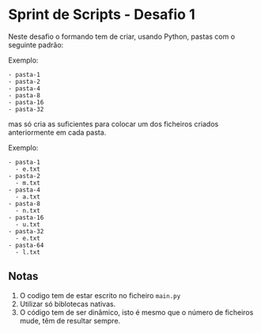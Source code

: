 # Sprint de Scripts - Desafio 1

Neste desafio o formando tem de criar, usando Python, pastas com o seguinte padrão:

Exemplo:
```
- pasta-1
- pasta-2
- pasta-4
- pasta-8
- pasta-16
- pasta-32
```

mas só cria as suficientes para colocar um dos ficheiros criados anteriormente em cada pasta.

Exemplo:

```
- pasta-1
  - e.txt
- pasta-2
  - m.txt
- pasta-4
  - a.txt
- pasta-8
  - n.txt
- pasta-16
  - u.txt
- pasta-32
  - e.txt
- pasta-64
  - l.txt
```

## Notas

1. O codigo tem de estar escrito no ficheiro `main.py`
1. Utilizar só biblotecas nativas.
1. O código tem de ser dinâmico, isto é mesmo que o número de ficheiros mude, têm de resultar sempre.